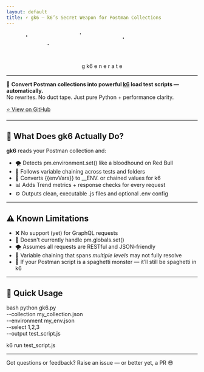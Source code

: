 ```yaml
---
layout: default
title: ⚡️ gk6 – k6’s Secret Weapon for Postman Collections
---
```

<div style="text-align:center; margin-bottom: 1rem;">
<svg viewBox="0 0 800 120" width="90%" height="120" xmlns="http://www.w3.org/2000/svg">
  <!-- Stars -->
  <circle class="star" cx="50" cy="20" r="3"/>
  <circle class="star" cx="300" cy="10" r="2"/>
  <circle class="star" cx="500" cy="30" r="2.5"/>
  <circle class="star" cx="150" cy="60" r="2"/>

  <!-- Sliding Text: g → generate → k6 -->
  <text x="300" y="60" class="letter g burning">g</text>
  <text x="332" y="60" class="letter k6 burning">k6</text>
  <g class="generate-group">
    <text x="322" y="60" class="letter">e</text>
    <text x="346" y="60" class="letter">n</text>
    <text x="370" y="60" class="letter">e</text>
    <text x="394" y="60" class="letter">r</text>
    <text x="418" y="60" class="letter">a</text>
    <text x="442" y="60" class="letter">t</text>
    <text x="466" y="60" class="letter">e</text>
    <text x="490" y="60" class="letter"> </text>
  </g>

<!-- Firework sparks (exactly 45 total) -->
<g class="firework-group">
  <!-- 5 clusters on the left -->
  <circle class="firework red vertical" cx="120" cy="60" r="2"/>
  <circle class="firework blue arc"     cx="130" cy="60" r="2"/>
  <circle class="firework green arc"    cx="140" cy="60" r="2"/>

  <circle class="firework red vertical" cx="150" cy="60" r="2"/>
  <circle class="firework blue arc"     cx="160" cy="60" r="2"/>
  <circle class="firework green arc"    cx="170" cy="60" r="2"/>

  <circle class="firework red vertical" cx="180" cy="60" r="2"/>
  <circle class="firework blue arc"     cx="190" cy="60" r="2"/>
  <circle class="firework green arc"    cx="200" cy="60" r="2"/>

  <circle class="firework red vertical" cx="210" cy="60" r="2"/>
  <circle class="firework blue arc"     cx="220" cy="60" r="2"/>
  <circle class="firework green arc"    cx="230" cy="60" r="2"/>

  <circle class="firework red vertical" cx="240" cy="60" r="2"/>
  <circle class="firework blue arc"     cx="250" cy="60" r="2"/>
  <circle class="firework green arc"    cx="260" cy="60" r="2"/>

  <!-- 5 clusters in the center -->
  <circle class="firework yellow vertical" cx="330" cy="60" r="2"/>
  <circle class="firework green arc"       cx="340" cy="60" r="2"/>
  <circle class="firework red arc"         cx="350" cy="60" r="2"/>

  <circle class="firework yellow vertical" cx="360" cy="60" r="2"/>
  <circle class="firework green arc"       cx="370" cy="60" r="2"/>
  <circle class="firework red arc"         cx="380" cy="60" r="2"/>

  <circle class="firework yellow vertical" cx="390" cy="60" r="2"/>
  <circle class="firework green arc"       cx="400" cy="60" r="2"/>
  <circle class="firework red arc"         cx="410" cy="60" r="2"/>

  <circle class="firework yellow vertical" cx="420" cy="60" r="2"/>
  <circle class="firework green arc"       cx="430" cy="60" r="2"/>
  <circle class="firework red arc"         cx="440" cy="60" r="2"/>

  <circle class="firework yellow vertical" cx="450" cy="60" r="2"/>
  <circle class="firework green arc"       cx="460" cy="60" r="2"/>
  <circle class="firework red arc"         cx="470" cy="60" r="2"/>

  <!-- 5 clusters on the right -->
  <circle class="firework blue vertical" cx="540" cy="60" r="2"/>
  <circle class="firework yellow arc"    cx="550" cy="60" r="2"/>
  <circle class="firework green arc"     cx="560" cy="60" r="2"/>

  <circle class="firework blue vertical" cx="570" cy="60" r="2"/>
  <circle class="firework yellow arc"    cx="580" cy="60" r="2"/>
  <circle class="firework green arc"     cx="590" cy="60" r="2"/>

  <circle class="firework blue vertical" cx="600" cy="60" r="2"/>
  <circle class="firework yellow arc"    cx="610" cy="60" r="2"/>
  <circle class="firework green arc"     cx="620" cy="60" r="2"/>

  <circle class="firework blue vertical" cx="630" cy="60" r="2"/>
  <circle class="firework yellow arc"    cx="640" cy="60" r="2"/>
  <circle class="firework green arc"     cx="650" cy="60" r="2"/>

  <circle class="firework blue vertical" cx="660" cy="60" r="2"/>
  <circle class="firework yellow arc"    cx="670" cy="60" r="2"/>
  <circle class="firework green arc"     cx="680" cy="60" r="2"/>
</g>

</svg>
</div>

---

🧠 **Convert Postman collections into powerful [k6](https://k6.io) load test scripts — automatically.**  
No rewrites. No duct tape. Just pure Python + performance clarity.

[⭐ View on GitHub](https://github.com/gopikrishna4595/gk6)

---

## 🚀 What Does gk6 Actually Do?

**gk6** reads your Postman collection and:

- 🌪️ Detects pm.environment.set() like a bloodhound on Red Bull  
- 🔗 Follows variable chaining across tests and folders  
- 🧬 Converts {{envVars}} to __ENV. or chained values for k6  
- 📊 Adds Trend metrics + response checks for every request  
- ⚙️ Outputs clean, executable .js files and optional .env config

---

## ⚠️ Known Limitations

- ❌ No support (yet) for GraphQL requests
- 🧱 Doesn't currently handle pm.globals.set()
- 🌪️ Assumes all requests are RESTful and JSON-friendly
- 🔗 Variable chaining that spans *multiple levels* may not fully resolve
- 👻 If your Postman script is a spaghetti monster — it’ll still be spaghetti in k6

---

## 🚀 Quick Usage

bash
python gk6.py \
  --collection my_collection.json \
  --environment my_env.json \
  --select 1,2,3 \
  --output test_script.js

k6 run test_script.js


---

Got questions or feedback? Raise an issue — or better yet, a PR 😎
